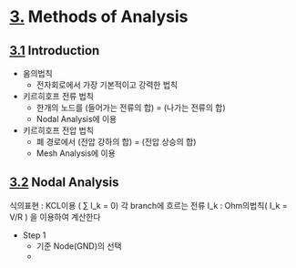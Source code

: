 # <a href = "#nav"> 3.</a> Methods of Analysis

## <a href = "#nav"> 3.1</a> Introduction

- 옴의법칙
  - 전자회로에서 가장 기본적이고 강력한 법칙
- 키르히호프 전류 법칙
  - 한개의 노드를 (들어가는 전류의 합) = (나가는 전류의 합)
  - Nodal Analysis에 이용
- 키르히호프 전압 법칙
  - 폐 경로에서 (전압 강하의 합) = (전압 상승의 합)
  - Mesh Analysis에 이용

## <a href = "#nav"> 3.2</a> Nodal Analysis
식의표현 : KCL이용 ( ∑ I_k = 0)
각 branch에 흐르는 전류 I_k   : Ohm의법칙( I_k  = V/R ) 을 이용하여 계산한다
  - Step 1
    -  기준 Node(GND)의 선택
    -  
